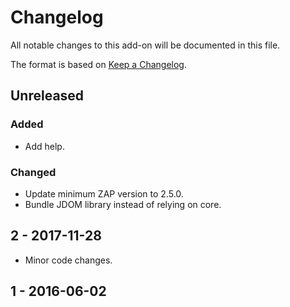 # Changelog
All notable changes to this add-on will be documented in this file.

The format is based on [Keep a Changelog](https://keepachangelog.com/en/1.0.0/).

## Unreleased
### Added
- Add help.

### Changed
- Update minimum ZAP version to 2.5.0.
- Bundle JDOM library instead of relying on core.

## 2 - 2017-11-28

- Minor code changes.

## 1 - 2016-06-02



